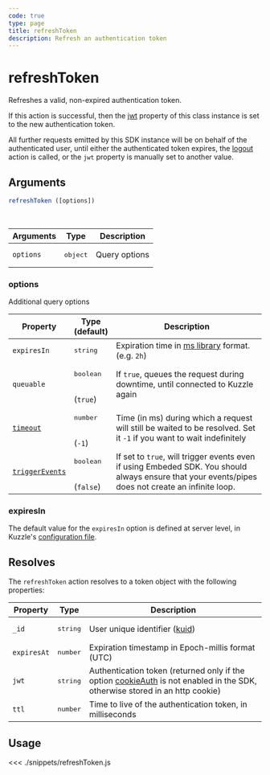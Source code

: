 ```yaml
---
code: true
type: page
title: refreshToken
description: Refresh an authentication token
---
```


# refreshToken

<SinceBadge version="6.1.0" />

Refreshes a valid, non-expired authentication token.

If this action is successful, then the [jwt](/sdk/js/7/core-classes/kuzzle/properties) property of this class instance is set to the new authentication token.

All further requests emitted by this SDK instance will be on behalf of the authenticated user, until either the authenticated token expires, the [logout](/sdk/js/7/controllers/auth/logout) action is called, or the `jwt` property is manually set to another value.


## Arguments

```js
refreshToken ([options])
```

<br/>

| Arguments | Type              | Description   |
| --------- | ----------------- | ------------- |
| `options` | <pre>object</pre> | Query options |


### options

Additional query options

| Property    | Type<br/>(default)              | Description                                                                                                           |
| ----------- | ------------------------------- | --------------------------------------------------------------------------------------------------------------------- |
| `expiresIn` | <pre>string</pre>               | Expiration time in [ms library](https://www.npmjs.com/package/ms) format. (e.g. `2h`)                                 |
| `queuable`  | <pre>boolean</pre><br/>(`true`) | If `true`, queues the request during downtime, until connected to Kuzzle again                                          |
| [`timeout`](/sdk/7/core-classes/kuzzle/query#timeout)   | <pre>number</pre><br/>(`-1`)    | Time (in ms) during which a request will still be waited to be resolved. Set it `-1` if you want to wait indefinitely |
| [`triggerEvents`](/sdk/7/core-classes/kuzzle/query#triggerEvents)  | <pre>boolean</pre> <br/>(`false`)| If set to `true`, will trigger events even if using Embeded SDK. You should always ensure that your events/pipes does not create an infinite loop. <SinceBadge version="Kuzzle 2.31.0"/> |

### expiresIn

The default value for the `expiresIn` option is defined at server level, in Kuzzle's [configuration file](/core/2/guides/advanced/configuration).

## Resolves

The `refreshToken` action resolves to a token object with the following properties:

| Property    | Type              | Description                                                                                                                                                              |
| ----------- | ----------------- | ------------------------------------------------------------------------------------------------------------------------------------------------------------------------ |
| `_id`       | <pre>string</pre> | User unique identifier ([kuid](/core/2/guides/main-concepts/authentication#kuzzle-user-identifier-kuid))                                                                 |
| `expiresAt` | <pre>number</pre> | Expiration timestamp in Epoch-millis format (UTC)                                                                                                                        |
| `jwt`       | <pre>string</pre> | Authentication token (returned only if the option [cookieAuth](/sdk/js/7/core-classes/kuzzle/constructor) is not enabled in the SDK, otherwise stored in an http cookie) |
| `ttl`       | <pre>number</pre> | Time to live of the authentication token, in milliseconds                                                                                                                |

## Usage

<<< ./snippets/refreshToken.js

